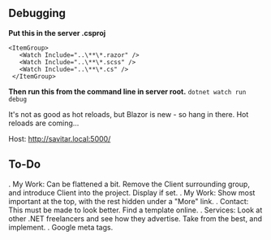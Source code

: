 ## Debugging
**Put this in the server .csproj**
 ```
 <ItemGroup>
    <Watch Include="..\**\*.razor" />
    <Watch Include="..\**\*.scss" />
    <Watch Include="..\**\*.cs" />
  </ItemGroup>
  ```
**Then run this from the command line in server root.**
`dotnet watch run debug`

It's not as good as hot reloads, but Blazor is new - so hang in there. Hot reloads are coming...

Host: http://savitar.local:5000/


## To-Do
. My Work: Can be flattened a bit. Remove the Client surrounding group, and introduce Client into the project. Display if set.
. My Work: Show most important at the top, with the rest hidden under a "More" link.
. Contact: This must be made to look better. Find a template online.
. Services: Look at other .NET freelancers and see how they advertise. Take from the best, and implement.
. Google meta tags.